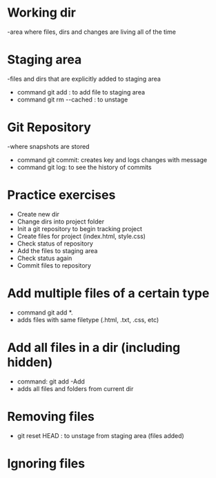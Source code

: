 # Working dir
-area where files, dirs and changes are living all of the time

# Staging area
-files and dirs that are explicitly added to staging area
- command git add <filename>: to add file to staging area
- command git rm --cached <filename>: to unstage

# Git Repository
-where snapshots are stored
- command git commit: creates key and logs changes with message
- command git log: to see the history of commits

# Practice exercises
- Create new dir
- Change dirs into project folder
- Init a git repository to begin tracking project
- Create files for project (index.html, style.css)
- Check status of repository
- Add the files to staging area
- Check status again
- Commit files to repository

# Add multiple files of a certain type
- command git add *.<filetype>
- adds files with same filetype (.html, .txt, .css, etc)

# Add all files in a dir (including hidden)
- command: git add -Add
- adds all files and folders from current dir

# Removing files
- git reset HEAD <file>: to unstage from staging area (files added)

# Ignoring files



